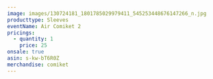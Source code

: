 ```yaml
---
image: images/130724181_1801785029979411_545253448676147266_n.jpg
producttype: Sleeves
eventName: Air Comiket 2
pricings:
  - quantity: 1
    price: 25
onsale: true
asin: s-kw-bT6R0Z
merchandise: comiket
---
```

